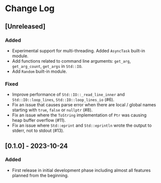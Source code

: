 # Change Log

## [Unreleased]

### Added
- Experimental support for multi-threading. Added `AsyncTask` built-in module.
- Add functions related to command line arguments: `get_arg`, `get_arg_count`, `get_args` in `Std::IO`.
- Add `Random` built-in module.

### Fixed
- Improve performance of `Std::IO::_read_line_inner` and `Std::IO::loop_lines`, `Std::IO::loop_lines_io` (#6).
- Fix an issue that causes parse error when there are local / global names starting with `true`, `false` or `nullptr` (#8).
- Fix an issue where the `ToString` implementation of `Ptr` was causing heap buffer overflow (#11).
- Fix an issue where `Std::eprint` and `Std::eprintln` wrote the output to stderr, not to stdout (#13).

## [0.1.0] - 2023-10-24

### Added
- First release in initial development phase including almost all features planned from the beginning.